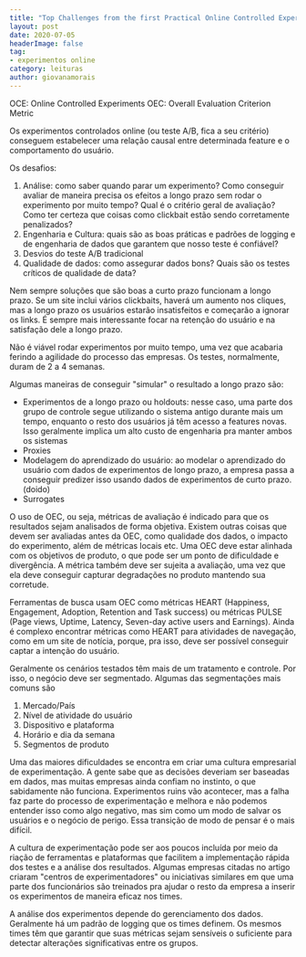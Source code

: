 ```yaml
---
title: "Top Challenges from the first Practical Online Controlled Experiments Summit"
layout: post
date: 2020-07-05
headerImage: false
tag:
- experimentos online
category: leituras
author: giovanamorais
---
```


OCE: Online Controlled Experiments
OEC: Overall Evaluation Criterion Metric

Os experimentos controlados online (ou teste A/B, fica a seu critério) conseguem estabelecer uma
relação causal entre determinada feature e o comportamento do usuário.


Os desafios:
1. Análise: como saber quando parar um experimento? Como conseguir avaliar de maneira precisa os
efeitos a longo prazo sem rodar o experimento por muito tempo? Qual é o critério geral de avaliação?
Como ter certeza que coisas como clickbait estão sendo corretamente penalizados?
2. Engenharia e Cultura: quais são as boas práticas e padrões de logging e de engenharia de dados que
garantem que nosso teste é confiável?
3. Desvios do teste A/B tradicional
4. Qualidade de dados: como assegurar dados bons? Quais são os testes críticos de qualidade de data?

Nem sempre soluções que são boas a curto prazo funcionam a longo prazo. Se um site inclui vários
clickbaits, haverá um aumento nos cliques, mas a longo prazo os usuários estarão insatisfeitos e
começarão a ignorar os links. É sempre mais interessante focar na retenção do usuário e na
satisfação dele a longo prazo.

Não é viável rodar experimentos por muito tempo, uma vez que acabaria ferindo a agilidade do
processo das empresas. Os testes, normalmente, duram de 2 a 4 semanas.

Algumas maneiras de conseguir "simular" o resultado a longo prazo são:
* Experimentos de a longo prazo ou holdouts: nesse caso, uma parte dos grupo de controle segue utilizando
o sistema antigo durante mais um tempo, enquanto o resto dos usuários já têm acesso a features novas. Isso
geralmente implica um alto custo de engenharia pra manter ambos os sistemas
* Proxies
* Modelagem do aprendizado do usuário: ao modelar o aprendizado do usuário com dados de experimentos de longo
prazo, a empresa passa a conseguir predizer isso usando dados de experimentos de curto prazo. (doido)
* Surrogates


O uso de OEC, ou seja, métricas de avaliação é indicado para que os resultados sejam analisados de forma
objetiva. Existem outras coisas que devem ser avaliadas antes da OEC, como qualidade dos dados, o impacto
do experimento, além de métricas locais etc. Uma OEC deve estar alinhada com os objetivos de produto, o que
pode ser um ponto de dificuldade e divergência. A métrica também deve ser sujeita a avaliação, uma vez que
ela deve conseguir capturar degradações no produto mantendo sua corretude.

Ferramentas de busca usam OEC como métricas HEART (Happiness, Engagement, Adoption, Retention and Task success)
ou métricas PULSE (Page views, Uptime, Latency, Seven-day active users and Earnings). Ainda é complexo
encontrar métricas como HEART para atividades de navegação, como em um site de notícia, porque, pra isso,
deve ser possível conseguir captar a intenção do usuário.


Geralmente os cenários testados têm mais de um tratamento e controle. Por isso, o negócio deve ser
segmentado. Algumas das segmentações mais comuns são
1. Mercado/País
2. Nível de atividade do usuário
3. Dispositivo e plataforma
4. Horário e dia da semana
5. Segmentos de produto


Uma das maiores dificuldades se encontra em criar uma cultura empresarial de experimentação. A gente sabe
que as decisões deveriam ser baseadas em dados, mas muitas empresas ainda confiam no instinto, o que
sabidamente não funciona. Experimentos ruins vão acontecer, mas a falha faz parte do processo de experimentação
e melhora e não podemos entender isso como algo negativo, mas sim como um modo de salvar os usuários e o negócio
de perigo. Essa transição de modo de pensar é o mais difícil.

A cultura de experimentação pode ser aos poucos incluída por meio da riação de ferramentas e plataformas
que facilitem a implementação rápida dos testes e a análise dos resultados. Algumas empresas citadas no
artigo criaram "centros de experimentadores" ou iniciativas similares em que uma parte dos funcionários
são treinados pra ajudar o resto da empresa a inserir os experimentos de maneira eficaz nos times.

A análise dos experimentos depende do gerenciamento dos dados. Geralmente há um padrão de logging que os
times definem. Os mesmos times têm que garantir que suas métricas sejam sensíveis o suficiente para
detectar alterações significativas entre os grupos.
